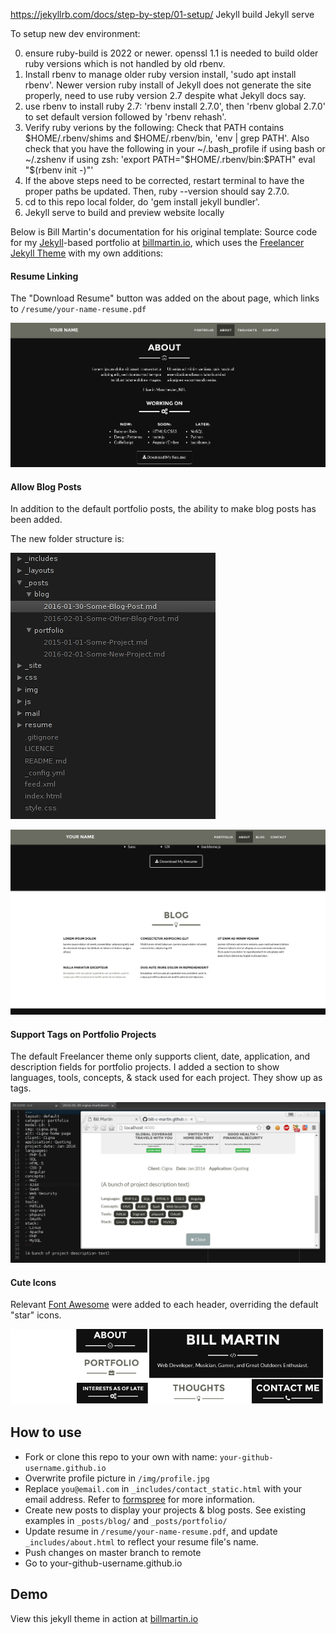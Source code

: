 https://jekyllrb.com/docs/step-by-step/01-setup/
Jekyll build
Jekyll serve

To setup new dev environment:

0. ensure ruby-build is 2022 or newer. openssl 1.1 is needed to build older ruby versions which is not handled by old rbenv.
1. Install rbenv to manage older ruby version install, 'sudo apt install rbenv'. Newer version ruby install of Jekyll does not generate the site properly, need to use ruby version 2.7 despite what Jekyll docs say.
2. use rbenv to install ruby 2.7: 'rbenv install 2.7.0', then 'rbenv global 2.7.0' to set default version followed by 'rbenv rehash'.
3. Verify ruby verions by the following: Check that PATH contains $HOME/.rbenv/shims and $HOME/.rbenv/bin, 'env | grep PATH'. Also check that you have the following in your ~/.bash_profile if using bash or ~/.zshenv if using zsh: 'export PATH="$HOME/.rbenv/bin:$PATH"
eval "$(rbenv init -)"'
4. If the above steps need to be corrected, restart terminal to have the proper paths be updated. Then, ruby --version should say 2.7.0.
5. cd to this repo local folder, do 'gem install jekyll bundler'.
6. Jekyll serve to build and preview website locally

Below is Bill Martin's documentation for his original template:
Source code for my [Jekyll](https://jekyllrb.com/)-based portfolio at [billmartin.io](http://billmartin.io), which uses the [Freelancer Jekyll Theme](https://github.com/jeromelachaud/freelancer-theme) with my own additions:

#### Resume Linking
The "Download Resume" button was added on the about page, which links to ```/resume/your-name-resume.pdf```

![Screenshot of "Download Resume" Button on About Page](/img/readme/resume_button.png)

#### Allow Blog Posts
In addition to the default portfolio posts, the ability to make blog posts has been added.

The new folder structure is:

![Screenshot of posts folder structure for blog and portfolio posts](/img/readme/posts_folder_structure.png)

![Screenshot of example blog grid view](/img/readme/blog_screenshot.png)

#### Support Tags on Portfolio Projects
The default Freelancer theme only supports client, date, application, and description fields for portfolio projects. I added a section to show languages, tools, concepts, & stack used for each project. They show up as tags.

![Screenshot of tags feature and markdown](/img/readme/tags.png)

#### Cute Icons
Relevant [Font Awesome](https://fortawesome.github.io/Font-Awesome/) were added to each header, overriding the default "star" icons.

![Screenshot of added header icons](/img/readme/icons.png)

## How to use
 - Fork or clone this repo to your own with name: ```your-github-username.github.io```
 - Overwrite profile picture in `/img/profile.jpg`
 - Replace `you@email.com` in `_includes/contact_static.html` with your email address. Refer to [formspree](http://formspree.io/) for more information.
 - Create new posts to display your projects & blog posts. See existing examples in ```_posts/blog/``` and ```_posts/portfolio/```
 - Update resume in ```/resume/your-name-resume.pdf```, and update ```_includes/about.html``` to reflect your resume file's name.
 - Push changes on master branch to remote
 - Go to your-github-username.github.io

## Demo
View this jekyll theme in action at [billmartin.io](http://billmartin.io)
